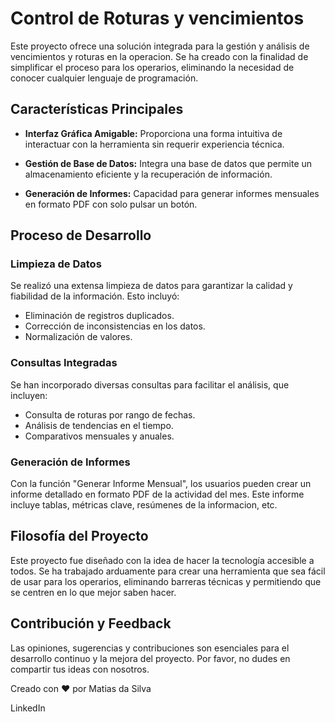 # Control de Roturas y vencimientos

Este proyecto ofrece una solución integrada para la gestión y análisis de vencimientos y roturas en la operacion. Se ha creado con la finalidad de simplificar el proceso para los operarios, eliminando la necesidad de conocer cualquier lenguaje de programación.

## Características Principales

- **Interfaz Gráfica Amigable:** Proporciona una forma intuitiva de interactuar con la herramienta sin requerir experiencia técnica.
  
- **Gestión de Base de Datos:** Integra una base de datos que permite un almacenamiento eficiente y la recuperación de información.

- **Generación de Informes:** Capacidad para generar informes mensuales en formato PDF con solo pulsar un botón.

## Proceso de Desarrollo

### Limpieza de Datos

Se realizó una extensa limpieza de datos para garantizar la calidad y fiabilidad de la información. Esto incluyó:

- Eliminación de registros duplicados.
- Corrección de inconsistencias en los datos.
- Normalización de valores.

### Consultas Integradas

Se han incorporado diversas consultas para facilitar el análisis, que incluyen:

- Consulta de roturas por rango de fechas.
- Análisis de tendencias en el tiempo.
- Comparativos mensuales y anuales.

### Generación de Informes

Con la función "Generar Informe Mensual", los usuarios pueden crear un informe detallado en formato PDF de la actividad del mes. Este informe incluye tablas, métricas clave, resúmenes de la informacion, etc.

## Filosofía del Proyecto

Este proyecto fue diseñado con la idea de hacer la tecnología accesible a todos. Se ha trabajado arduamente para crear una herramienta que sea fácil de usar para los operarios, eliminando barreras técnicas y permitiendo que se centren en lo que mejor saben hacer.

## Contribución y Feedback

Las opiniones, sugerencias y contribuciones son esenciales para el desarrollo continuo y la mejora del proyecto. Por favor, no dudes en compartir tus ideas con nosotros.

Creado con ❤️ por Matias da Silva

LinkedIn
